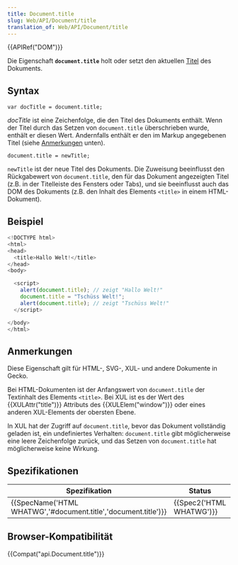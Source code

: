 ```yaml
---
title: Document.title
slug: Web/API/Document/title
translation_of: Web/API/Document/title
---
```

{{APIRef("DOM")}}

Die Eigenschaft **`document.title`** holt oder setzt den aktuellen [Titel](/de/docs/Web/HTML/Element/title) des Dokuments.

## Syntax

    var docTitle = document.title;

_docTitle_ ist eine Zeichenfolge, die den Titel des Dokuments enthält. Wenn der Titel durch das Setzen von `document.title` überschrieben wurde, enthält er diesen Wert. Andernfalls enthält er den im Markup angegebenen Titel (siehe [Anmerkungen](#anmerkungen) unten).

    document.title = newTitle;

`newTitle` ist der neue Titel des Dokuments. Die Zuweisung beeinflusst den Rückgabewert von `document.title`, den für das Dokument angezeigten Titel (z.B. in der Titelleiste des Fensters oder Tabs), und sie beeinflusst auch das DOM des Dokuments (z.B. den Inhalt des Elements `<title>` in einem HTML-Dokument).

## Beispiel

```js
<!DOCTYPE html>
<html>
<head>
  <title>Hallo Welt!</title>
</head>
<body>

  <script>
    alert(document.title); // zeigt "Hallo Welt!"
    document.title = "Tschüss Welt!";
    alert(document.title); // zeigt "Tschüss Welt!"
  </script>

</body>
</html>
```

## Anmerkungen

Diese Eigenschaft gilt für HTML-, SVG-, XUL- und andere Dokumente in Gecko.

Bei HTML-Dokumenten ist der Anfangswert von `document.title` der Textinhalt des Elements `<title>`. Bei XUL ist es der Wert des {{XULAttr("title")}} Attributs des {{XULElem("window")}} oder eines anderen XUL-Elements der obersten Ebene.

In XUL hat der Zugriff auf `document.title`, bevor das Dokument vollständig geladen ist, ein undefiniertes Verhalten: `document.title` gibt möglicherweise eine leere Zeichenfolge zurück, und das Setzen von `document.title` hat möglicherweise keine Wirkung.

## Spezifikationen

| Spezifikation                                                                        | Status                           | Kommentar |
| ------------------------------------------------------------------------------------ | -------------------------------- | --------- |
| {{SpecName('HTML WHATWG','#document.title','document.title')}} | {{Spec2('HTML WHATWG')}} |           |

## Browser-Kompatibilität

{{Compat("api.Document.title")}}
